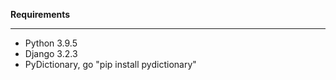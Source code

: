 <b>Requirements</b>
<hr>
<ul>
  <li>Python 3.9.5</li>
  <li>Django 3.2.3</li>
<li>PyDictionary, go "pip install pydictionary"</li>
</ul>

